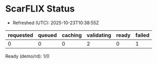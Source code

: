 ﻿# ScarFLIX Status

* Refreshed (UTC): 2025-10-23T10:38:55Z

| requested | queued | caching | validating | ready | failed |
|-----------|--------|---------|------------|-------|--------|
| 0 | 0 | 0 | 2 | 0 | 1 |

Ready (demo/rd): 1/0
